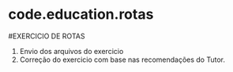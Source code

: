 # code.education.rotas

#EXERCICIO DE ROTAS
1. Envio dos arquivos do exercicio
2. Corre&ccedil;&atilde;o do exercicio com base nas recomenda&ccedil;&otilde;es do Tutor.
